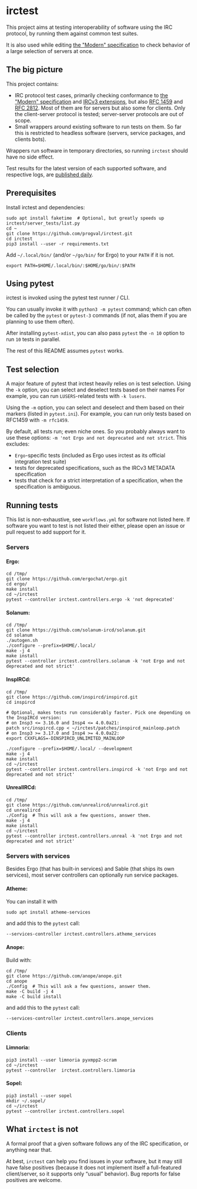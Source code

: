 # irctest

This project aims at testing interoperability of software using the
IRC protocol, by running them against common test suites.

It is also used while editing [the "Modern" specification](https://modern.ircdocs.horse/)
to check behavior of a large selection of servers at once.

## The big picture

This project contains:

* IRC protocol test cases, primarily checking conformance to
  [the "Modern" specification](https://modern.ircdocs.horse/) and
  [IRCv3 extensions](https://ircv3.net/irc/), but also
  [RFC 1459](https://datatracker.ietf.org/doc/html/rfc1459) and
  [RFC 2812](https://datatracker.ietf.org/doc/html/rfc2812).
  Most of them are for servers but also some for clients.
  Only the client-server protocol is tested; server-server protocols are out of scope.
* Small wrappers around existing software to run tests on them.
  So far this is restricted to headless software (servers, service packages,
  and clients bots).

Wrappers run software in temporary directories, so running `irctest` should
have no side effect.

Test results for the latest version of each supported software, and respective logs,
are [published daily](https://dashboard.irctest.limnoria.net/).

## Prerequisites

Install irctest and dependencies:

```
sudo apt install faketime  # Optional, but greatly speeds up irctest/server_tests/list.py
cd ~
git clone https://github.com/progval/irctest.git
cd irctest
pip3 install --user -r requirements.txt
```

Add `~/.local/bin/` (and/or `~/go/bin/` for Ergo)
to your `PATH` if it is not.

```
export PATH=$HOME/.local/bin/:$HOME/go/bin/:$PATH
```

## Using pytest

irctest is invoked using the pytest test runner / CLI.

You can usually invoke it with `python3 -m pytest` command; which can often
be called by the `pytest` or `pytest-3` commands (if not, alias them if you
are planning to use them often).

After installing `pytest-xdist`, you can also pass `pytest` the `-n 10` option
to run `10` tests in parallel.

The rest of this README assumes `pytest` works.

## Test selection

A major feature of pytest that irctest heavily relies on is test selection.
Using the `-k` option, you can select and deselect tests based on their names
For example, you can run `LUSERS`-related tests with `-k lusers`.

Using the `-m` option, you can select and deselect and them based on their markers
(listed in `pytest.ini`).
For example, you can run only tests based on RFC1459 with `-m rfc1459`.

By default, all tests run; even niche ones. So you probably always want to
use these options: `-m 'not Ergo and not deprecated and not strict`.
This excludes:

* `Ergo`-specific tests (included as Ergo uses irctest as its official
  integration test suite)
* tests for deprecated specifications, such as the IRCv3 METADATA
  specification
* tests that check for a strict interpretation of a specification, when
  the specification is ambiguous.

## Running tests

This list is non-exhaustive, see `workflows.yml` for software not listed here.
If software you want to test is not listed their either, please open an issue
or pull request to add support for it.

### Servers

#### Ergo:

```
cd /tmp/
git clone https://github.com/ergochat/ergo.git
cd ergo/
make install
cd ~/irctest
pytest --controller irctest.controllers.ergo -k 'not deprecated'
```

#### Solanum:

```
cd /tmp/
git clone https://github.com/solanum-ircd/solanum.git
cd solanum
./autogen.sh
./configure --prefix=$HOME/.local/
make -j 4
make install
pytest --controller irctest.controllers.solanum -k 'not Ergo and not deprecated and not strict'
```

#### InspIRCd:

```
cd /tmp/
git clone https://github.com/inspircd/inspircd.git
cd inspircd

# Optional, makes tests run considerably faster. Pick one depending on the InspIRCd version:
# on Insp3 <= 3.16.0 and Insp4 <= 4.0.0a21:
patch src/inspircd.cpp < ~/irctest/patches/inspircd_mainloop.patch
# on Insp3 >= 3.17.0 and Insp4 >= 4.0.0a22:
export CXXFLAGS=-DINSPIRCD_UNLIMITED_MAINLOOP

./configure --prefix=$HOME/.local/ --development
make -j 4
make install
cd ~/irctest
pytest --controller irctest.controllers.inspircd -k 'not Ergo and not deprecated and not strict'
```

#### UnrealIRCd:

```
cd /tmp/
git clone https://github.com/unrealircd/unrealircd.git
cd unrealircd
./Config  # This will ask a few questions, answer them.
make -j 4
make install
cd ~/irctest
pytest --controller irctest.controllers.unreal -k 'not Ergo and not deprecated and not strict'
```


### Servers with services

Besides Ergo (that has built-in services) and Sable (that ships its own services),
most server controllers can optionally run service packages.

#### Atheme:

You can install it with

```
sudo apt install atheme-services
```

and add this to the `pytest` call:

```
--services-controller irctest.controllers.atheme_services
```

#### Anope:

Build with:

```
cd /tmp/
git clone https://github.com/anope/anope.git
cd anope
./Config  # This will ask a few questions, answer them.
make -C build -j 4
make -C build install
```

and add this to the `pytest` call:

```
--services-controller irctest.controllers.anope_services
```


### Clients

#### Limnoria:

```
pip3 install --user limnoria pyxmpp2-scram
cd ~/irctest
pytest --controller  irctest.controllers.limnoria
```

#### Sopel:

```
pip3 install --user sopel
mkdir ~/.sopel/
cd ~/irctest
pytest --controller irctest.controllers.sopel
```

## What `irctest` is not

A formal proof that a given software follows any of the IRC specification,
or anything near that.

At best, `irctest` can help you find issues in your software, but it may
still have false positives (because it does not implement itself a
full-featured client/server, so it supports only “usual” behavior).
Bug reports for false positives are welcome.

